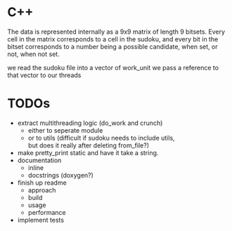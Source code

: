 # C++

The data is represented internally as a 9x9 matrix of length 9 bitsets.
Every cell in the matrix corresponds to a cell in the sudoku, and every bit in the bitset corresponds to a number being a possible candidate, when set, or not, when not set.


we read the sudoku file into a vector of work_unit 
we pass a reference to that vector to our threads


# TODOs

- extract multithreading logic (do_work and crunch)
  - either to seperate module
  - or to utils (difficult if sudoku needs to include utils,   
    but does it really after deleting from_file?)
- make pretty_print static and have it take a string.
- documentation 
  - inline
  - docstrings (doxygen?)
- finish up readme
  - approach
  - build
  - usage
  - performance
- implement tests


